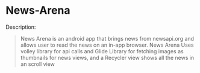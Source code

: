 # News-Arena
Description: 
>News Arena is an android app that brings news from newsapi.org and allows user to read the news on an in-app browser.
>News Arena Uses volley library for api calls and Glide Library for fetching images as thumbnails for news views, and a Recycler view shows all the news in an scroll view
